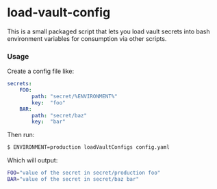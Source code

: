 # load-vault-config

This is a small packaged script that lets you load vault secrets into bash environment variables for consumption via other scripts.

### Usage

Create a config file like: 

```yaml
secrets:
    FOO:
        path: "secret/%ENVIRONMENT%"
        key:  "foo"
    BAR:
        path: "secret/baz"
        key:  "bar"
```

Then run: 
```bash
$ ENVIRONMENT=production loadVaultConfigs config.yaml
```

Which will output:

```bash
FOO="value of the secret in secret/production foo"
BAR="value of the secret in secret/baz bar"
```